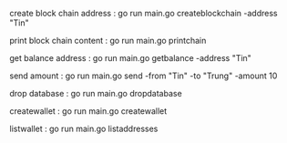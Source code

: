 create block chain address : go run main.go createblockchain -address "Tin"

print block chain content : go run main.go printchain

get balance address : go run main.go getbalance -address "Tin"

send amount : go run main.go send -from "Tin" -to "Trung" -amount 10

drop database : go run main.go dropdatabase

createwallet : go run main.go createwallet

listwallet : go run main.go listaddresses